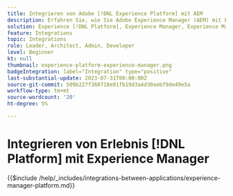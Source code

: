 ```yaml
---
title: Integrieren von Adobe [!DNL Experience Platform] mit AEM
description: Erfahren Sie, wie Sie Adobe Experience Manager (AEM) mit Experience [!DNL Platform] integrieren.
solution: Experience [!DNL Platform], Experience Manager, Experience Manager Sites
feature: Integrations
topic: Integrations
role: Leader, Architect, Admin, Developer
level: Beginner
kt: null
thumbnail: experience-platform-experience-manager.png
badgeIntegration: label="Integration" type="positive"
last-substantial-update: 2023-07-31T00:00:00Z
source-git-commit: 509b227f360718e81fb19d3a4d30aebf9de49e5a
workflow-type: tm+mt
source-wordcount: '20'
ht-degree: 5%

---
```



# Integrieren von Erlebnis [!DNL Platform] mit Experience Manager

{{$include /help/_includes/integrations-between-applications/experience-manager-platform.md}}
